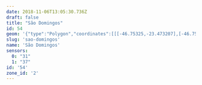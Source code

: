 ```yaml
---
date: 2018-11-06T13:05:30.736Z
draft: false
title: "São Domingos"
id: 54
geom: '{"type":"Polygon","coordinates":[[[-46.75325,-23.473207],[-46.754413,-23.473737],[-46.754939,-23.473666],[-46.756363,-23.47322],[-46.756761,-23.473151],[-46.757562,-23.473197],[-46.758398,-23.473028],[-46.758969,-23.473087],[-46.759796,-23.47281],[-46.760402,-23.472791],[-46.761087,-23.473348],[-46.761848,-23.4737],[-46.762834,-23.473932],[-46.763562,-23.473945],[-46.763861,-23.474076],[-46.764323,-23.47445],[-46.766073,-23.476432],[-46.766736,-23.476463],[-46.768048,-23.476772],[-46.768199,-23.476898],[-46.768966,-23.47804],[-46.769628,-23.478018],[-46.769796,-23.478425],[-46.770399,-23.478405],[-46.771104,-23.480705],[-46.771196,-23.481365],[-46.771133,-23.482514],[-46.770593,-23.483664],[-46.768981,-23.485725],[-46.768459,-23.486483],[-46.768079,-23.487183],[-46.767785,-23.487848],[-46.766608,-23.491363],[-46.766216,-23.492137],[-46.76555,-23.492935],[-46.765025,-23.49337],[-46.764172,-23.493892],[-46.763265,-23.494257],[-46.762412,-23.494417],[-46.761922,-23.494447],[-46.760109,-23.494329],[-46.759715,-23.494411],[-46.758649,-23.494383],[-46.75842,-23.494464],[-46.757594,-23.494445],[-46.756549,-23.494741],[-46.756068,-23.495021],[-46.755996,-23.495161],[-46.755747,-23.494928],[-46.755409,-23.49522],[-46.754859,-23.496081],[-46.754631,-23.496888],[-46.754526,-23.497706],[-46.754547,-23.498995],[-46.754458,-23.500137],[-46.754493,-23.500998],[-46.754395,-23.501686],[-46.754155,-23.502438],[-46.753591,-23.503441],[-46.752656,-23.504617],[-46.752477,-23.50474],[-46.751513,-23.50599],[-46.751022,-23.506408],[-46.750433,-23.506764],[-46.749667,-23.507067],[-46.748739,-23.507239],[-46.733647,-23.50847],[-46.732519,-23.508631],[-46.7316,-23.508836],[-46.730547,-23.509209],[-46.729489,-23.509716],[-46.728627,-23.510283],[-46.728131,-23.510729],[-46.727305,-23.511825],[-46.726888,-23.512909],[-46.726367,-23.514694],[-46.724128,-23.513426],[-46.723142,-23.512718],[-46.722632,-23.512183],[-46.721093,-23.509985],[-46.720433,-23.509357],[-46.723951,-23.504696],[-46.728047,-23.500145],[-46.729614,-23.498111],[-46.730149,-23.497513],[-46.730194,-23.497305],[-46.730985,-23.495848],[-46.731758,-23.494861],[-46.732767,-23.493765],[-46.734874,-23.491651],[-46.735587,-23.490807],[-46.736192,-23.489935],[-46.73669,-23.489015],[-46.737217,-23.487673],[-46.737462,-23.486803],[-46.738661,-23.486511],[-46.739379,-23.486187],[-46.740681,-23.485257],[-46.741589,-23.484502],[-46.742195,-23.484276],[-46.742717,-23.484193],[-46.743157,-23.484282],[-46.74369,-23.484272],[-46.743887,-23.484353],[-46.744094,-23.484592],[-46.744616,-23.484703],[-46.744918,-23.484851],[-46.745734,-23.485464],[-46.746916,-23.485076],[-46.747309,-23.484815],[-46.747599,-23.484867],[-46.748067,-23.485216],[-46.748297,-23.485246],[-46.749349,-23.484985],[-46.750188,-23.484698],[-46.751567,-23.483919],[-46.752192,-23.483911],[-46.752641,-23.483757],[-46.753177,-23.483873],[-46.753681,-23.483878],[-46.753834,-23.483769],[-46.754256,-23.483149],[-46.754827,-23.483362],[-46.755069,-23.48295],[-46.755359,-23.482707],[-46.755521,-23.482322],[-46.755443,-23.481921],[-46.755179,-23.481551],[-46.754723,-23.481542],[-46.753788,-23.480712],[-46.753699,-23.479658],[-46.752921,-23.479124],[-46.75282,-23.478468],[-46.752554,-23.477667],[-46.752599,-23.476686],[-46.752431,-23.47544],[-46.752798,-23.474138],[-46.75325,-23.473207]]]}'
slug: 'sao-domingos'
name: 'São Domingos'
sensors:
  0: "31"
  1: "37"
id: '54'
zone_id: '2'
---
```

		